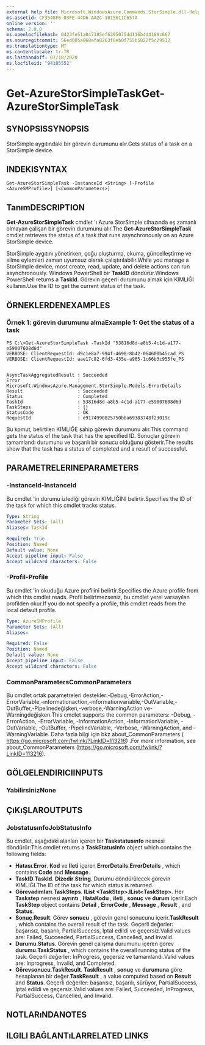 ```yaml
---
external help file: Microsoft.WindowsAzure.Commands.StorSimple.dll-Help.xml
ms.assetid: CF3548F6-03FE-44D6-AA2C-1015611C657A
online version: ''
schema: 2.0.0
ms.openlocfilehash: 0423fe51a047385ef6395075dd116b4d4189c667
ms.sourcegitcommit: 56ed085a868afa8263f8eb0f755b5822f5c29532
ms.translationtype: MT
ms.contentlocale: tr-TR
ms.lasthandoff: 07/18/2020
ms.locfileid: "94105552"
---
```

# <span data-ttu-id="93ca3-101">Get-AzureStorSimpleTask</span><span class="sxs-lookup"><span data-stu-id="93ca3-101">Get-AzureStorSimpleTask</span></span>

## <span data-ttu-id="93ca3-102">SYNOPSIS</span><span class="sxs-lookup"><span data-stu-id="93ca3-102">SYNOPSIS</span></span>
<span data-ttu-id="93ca3-103">StorSimple aygıtındaki bir görevin durumunu alır.</span><span class="sxs-lookup"><span data-stu-id="93ca3-103">Gets status of a task on a StorSimple device.</span></span>

## <span data-ttu-id="93ca3-104">INDEKI</span><span class="sxs-lookup"><span data-stu-id="93ca3-104">SYNTAX</span></span>

```
Get-AzureStorSimpleTask -InstanceId <String> [-Profile <AzureSMProfile>] [<CommonParameters>]
```

## <span data-ttu-id="93ca3-105">Tanım</span><span class="sxs-lookup"><span data-stu-id="93ca3-105">DESCRIPTION</span></span>
<span data-ttu-id="93ca3-106">**Get-AzureStorSimpleTask** cmdlet 'ı Azure StorSimple cihazında eş zamanlı olmayan çalışan bir görevin durumunu alır.</span><span class="sxs-lookup"><span data-stu-id="93ca3-106">The **Get-AzureStorSimpleTask** cmdlet retrieves the status of a task that runs asynchronously on an Azure StorSimple device.</span></span>

<span data-ttu-id="93ca3-107">StorSimple aygıtını yönetirken, çoğu oluşturma, okuma, güncelleştirme ve silme eylemleri zaman uyumsuz olarak çalıştırılabilir.</span><span class="sxs-lookup"><span data-stu-id="93ca3-107">While you manage a StorSimple device, most create, read, update, and delete actions can run asynchronously.</span></span>
<span data-ttu-id="93ca3-108">Windows PowerShell bir **TaskID** döndürür.</span><span class="sxs-lookup"><span data-stu-id="93ca3-108">Windows PowerShell returns a **TaskId**.</span></span>
<span data-ttu-id="93ca3-109">Görevin geçerli durumunu almak için KIMLIĞI kullanın.</span><span class="sxs-lookup"><span data-stu-id="93ca3-109">Use the ID to get the current status of the task.</span></span>

## <span data-ttu-id="93ca3-110">ÖRNEKLERDEN</span><span class="sxs-lookup"><span data-stu-id="93ca3-110">EXAMPLES</span></span>

### <span data-ttu-id="93ca3-111">Örnek 1: görevin durumunu alma</span><span class="sxs-lookup"><span data-stu-id="93ca3-111">Example 1: Get the status of a task</span></span>
```
PS C:\>Get-AzureStorSimpleTask -TaskId "53816d8d-a8b5-4c1d-a177-e59007608d6d"
VERBOSE: ClientRequestId: d9c1e8a7-994f-4698-8b42-064600b45cad_PS
VERBOSE: ClientRequestId: aae17c82-6fd3-435e-a965-1c66b3c955fe_PS


AsyncTaskAggregatedResult : Succeeded
Error                     : Microsoft.WindowsAzure.Management.StorSimple.Models.ErrorDetails
Result                    : Succeeded
Status                    : Completed
TaskId                    : 53816d8d-a8b5-4c1d-a177-e59007608d6d
TaskSteps                 : {}
StatusCode                : OK
RequestId                 : e9174990825750bba69383748f23019c
```

<span data-ttu-id="93ca3-112">Bu komut, belirtilen KIMLIĞE sahip görevin durumunu alır.</span><span class="sxs-lookup"><span data-stu-id="93ca3-112">This command gets the status of the task that has the specified ID.</span></span>
<span data-ttu-id="93ca3-113">Sonuçlar görevin tamamlandı durumunu ve başarılı bir sonucu olduğunu gösterir.</span><span class="sxs-lookup"><span data-stu-id="93ca3-113">The results show that the task has a status of completed and a result of successful.</span></span>

## <span data-ttu-id="93ca3-114">PARAMETRELERINE</span><span class="sxs-lookup"><span data-stu-id="93ca3-114">PARAMETERS</span></span>

### <span data-ttu-id="93ca3-115">-InstanceId</span><span class="sxs-lookup"><span data-stu-id="93ca3-115">-InstanceId</span></span>
<span data-ttu-id="93ca3-116">Bu cmdlet 'in durumu izlediği görevin KIMLIĞINI belirtir.</span><span class="sxs-lookup"><span data-stu-id="93ca3-116">Specifies the ID of the task for which this cmdlet tracks status.</span></span>

```yaml
Type: String
Parameter Sets: (All)
Aliases: TaskId

Required: True
Position: Named
Default value: None
Accept pipeline input: False
Accept wildcard characters: False
```

### <span data-ttu-id="93ca3-117">-Profil</span><span class="sxs-lookup"><span data-stu-id="93ca3-117">-Profile</span></span>
<span data-ttu-id="93ca3-118">Bu cmdlet 'in okuduğu Azure profilini belirtir.</span><span class="sxs-lookup"><span data-stu-id="93ca3-118">Specifies the Azure profile from which this cmdlet reads.</span></span>
<span data-ttu-id="93ca3-119">Profil belirtmezseniz, bu cmdlet yerel varsayılan profilden okur.</span><span class="sxs-lookup"><span data-stu-id="93ca3-119">If you do not specify a profile, this cmdlet reads from the local default profile.</span></span>

```yaml
Type: AzureSMProfile
Parameter Sets: (All)
Aliases: 

Required: False
Position: Named
Default value: None
Accept pipeline input: False
Accept wildcard characters: False
```

### <span data-ttu-id="93ca3-120">CommonParameters</span><span class="sxs-lookup"><span data-stu-id="93ca3-120">CommonParameters</span></span>
<span data-ttu-id="93ca3-121">Bu cmdlet ortak parametreleri destekler:-Debug,-ErrorAction,-ErrorVariable,-ınformationaction,-ınformationvariable,-OutVariable,-OutBuffer,-Pipelinedeğişken,-verbose,-WarningAction ve-Warningdeğişken.</span><span class="sxs-lookup"><span data-stu-id="93ca3-121">This cmdlet supports the common parameters: -Debug, -ErrorAction, -ErrorVariable, -InformationAction, -InformationVariable, -OutVariable, -OutBuffer, -PipelineVariable, -Verbose, -WarningAction, and -WarningVariable.</span></span> <span data-ttu-id="93ca3-122">Daha fazla bilgi için bkz about_CommonParameters ( https://go.microsoft.com/fwlink/?LinkID=113216) .</span><span class="sxs-lookup"><span data-stu-id="93ca3-122">For more information, see about_CommonParameters (https://go.microsoft.com/fwlink/?LinkID=113216).</span></span>

## <span data-ttu-id="93ca3-123">GÖLGELENDIRICI</span><span class="sxs-lookup"><span data-stu-id="93ca3-123">INPUTS</span></span>

### <span data-ttu-id="93ca3-124">Yabilirsiniz</span><span class="sxs-lookup"><span data-stu-id="93ca3-124">None</span></span>

## <span data-ttu-id="93ca3-125">ÇıKıŞLAR</span><span class="sxs-lookup"><span data-stu-id="93ca3-125">OUTPUTS</span></span>

### <span data-ttu-id="93ca3-126">Jobstatusınfo</span><span class="sxs-lookup"><span data-stu-id="93ca3-126">JobStatusInfo</span></span>
<span data-ttu-id="93ca3-127">Bu cmdlet, aşağıdaki alanları içeren bir **Taskstatusınfo** nesnesi döndürür:</span><span class="sxs-lookup"><span data-stu-id="93ca3-127">This cmdlet returns a **TaskStatusInfo** object which contains the following fields:</span></span> 

- <span data-ttu-id="93ca3-128">**Hatası**.</span><span class="sxs-lookup"><span data-stu-id="93ca3-128">**Error**.</span></span>
<span data-ttu-id="93ca3-129">**Kod** ve **Ileti** içeren **ErrorDetails**.</span><span class="sxs-lookup"><span data-stu-id="93ca3-129">**ErrorDetails** , which contains **Code** and **Message**.</span></span>
- <span data-ttu-id="93ca3-130">**TaskID**.</span><span class="sxs-lookup"><span data-stu-id="93ca3-130">**TaskId**.</span></span>
<span data-ttu-id="93ca3-131">**Dizedir**.</span><span class="sxs-lookup"><span data-stu-id="93ca3-131">**String**.</span></span>
<span data-ttu-id="93ca3-132">Durumu döndürülecek görevin KIMLIĞI.</span><span class="sxs-lookup"><span data-stu-id="93ca3-132">The ID of the task for which status is returned.</span></span>
- <span data-ttu-id="93ca3-133">**Görevadımları**.</span><span class="sxs-lookup"><span data-stu-id="93ca3-133">**TaskSteps**.</span></span>
<span data-ttu-id="93ca3-134">**IList \<TaskStep\>**.</span><span class="sxs-lookup"><span data-stu-id="93ca3-134">**IList\<TaskStep\>**.</span></span>
<span data-ttu-id="93ca3-135">Her **Taskstep** nesnesi **ayrıntı** , **HataKodu** , **ileti** , **sonuç** ve **durum** içerir.</span><span class="sxs-lookup"><span data-stu-id="93ca3-135">Each **TaskStep** object contains **Detail** , **ErrorCode** , **Message** , **Result** , and **Status**.</span></span>
- <span data-ttu-id="93ca3-136">**Sonuç**.</span><span class="sxs-lookup"><span data-stu-id="93ca3-136">**Result**.</span></span>
<span data-ttu-id="93ca3-137">Görev **sonucu** , görevin genel sonucunu içerir.</span><span class="sxs-lookup"><span data-stu-id="93ca3-137">**TaskResult** , which contains the overall result of the task.</span></span>
<span data-ttu-id="93ca3-138">Geçerli değerler: başarısız, başarılı, PartialSuccess, Iptal edildi ve geçersiz.</span><span class="sxs-lookup"><span data-stu-id="93ca3-138">Valid values are: Failed, Succeeded, PartialSuccess, Cancelled, and Invalid.</span></span>
- <span data-ttu-id="93ca3-139">**Durumu**.</span><span class="sxs-lookup"><span data-stu-id="93ca3-139">**Status**.</span></span>
<span data-ttu-id="93ca3-140">Görevin genel çalışma durumunu içeren görev **durumu**.</span><span class="sxs-lookup"><span data-stu-id="93ca3-140">**TaskStatus** , which contains the overall running status of the task.</span></span>
<span data-ttu-id="93ca3-141">Geçerli değerler: InProgress, geçersiz ve tamamlandı.</span><span class="sxs-lookup"><span data-stu-id="93ca3-141">Valid values are: Inprogress, Invalid, and Completed.</span></span>
- <span data-ttu-id="93ca3-142">**Görevsonucu**.</span><span class="sxs-lookup"><span data-stu-id="93ca3-142">**TaskResult**.</span></span>
<span data-ttu-id="93ca3-143">**TaskResult** , **sonuç** ve **durumuna** göre hesaplanan bir değer.</span><span class="sxs-lookup"><span data-stu-id="93ca3-143">**TaskResult** , a value computed based on **Result** and **Status**.</span></span>
<span data-ttu-id="93ca3-144">Geçerli değerler: başarısız, başarılı, sürüyor, PartialSuccess, Iptal edildi ve geçersiz.</span><span class="sxs-lookup"><span data-stu-id="93ca3-144">Valid values are: Failed, Succeeded, InProgress, PartialSuccess, Cancelled, and Invalid.</span></span>

## <span data-ttu-id="93ca3-145">NOTLARıNDA</span><span class="sxs-lookup"><span data-stu-id="93ca3-145">NOTES</span></span>

## <span data-ttu-id="93ca3-146">ILGILI BAĞLANTıLAR</span><span class="sxs-lookup"><span data-stu-id="93ca3-146">RELATED LINKS</span></span>

